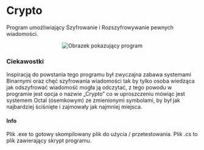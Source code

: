 # Crypto
Program umożliwiający Szyfrowanie i Rozszyfrowywanie pewnych wiadomości.

<p align="center"><img alt="Obrazek pokazujący program" src="https://i.imgur.com/C9KlSab.png"/></p>

### Ciekawostki
Inspiracją do powstania tego programu był zwyczajna zabawa systemami Binarnymi oraz chęć szyfrowania wiadomości tak by tylko osoba wiedząca jak odszyfrować wiadomość mogła ją odczytać, z tego powodu w programie jest opcja o nazwie „Crypto” co w uproszczeniu mówiąc jest systemem Octal (ósemkowym) ze zmienionymi symbolami, by był jak najbardziej ściśnięte i zajmowały jak najmniej miejsca.

#### Info
Plik .exe to gotowy skompilowany plik do użycia / przetestowania.
Plik .cs to plik zawierający skrypt programu.
